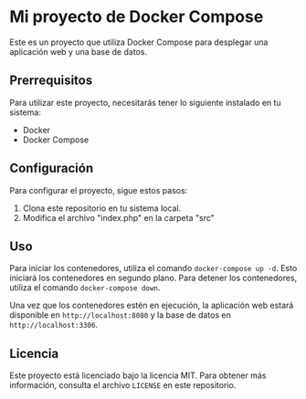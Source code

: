 # Mi proyecto de Docker Compose

Este es un proyecto que utiliza Docker Compose para desplegar una aplicación web y una base de datos.

## Prerrequisitos

Para utilizar este proyecto, necesitarás tener lo siguiente instalado en tu sistema:

- Docker
- Docker Compose

## Configuración

Para configurar el proyecto, sigue estos pasos:

1. Clona este repositorio en tu sistema local.
2. Modifica el archivo "index.php" en la carpeta "src"

## Uso

Para iniciar los contenedores, utiliza el comando `docker-compose up -d`. Esto iniciará los contenedores en segundo plano. Para detener los contenedores, utiliza el comando `docker-compose down`.

Una vez que los contenedores estén en ejecución, la aplicación web estará disponible en `http://localhost:8080` y la base de datos en `http://localhost:3306`.

## Licencia

Este proyecto está licenciado bajo la licencia MIT. Para obtener más información, consulta el archivo `LICENSE` en este repositorio.